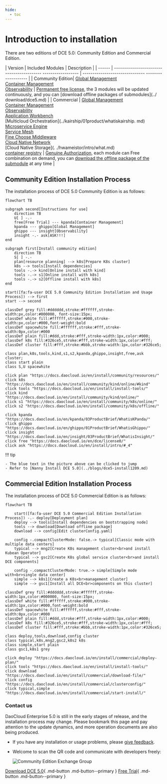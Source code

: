 ```yaml
---
hide:
  - toc
---
```


# Introduction to installation

There are two editions of DCE 5.0: Community Edition and Commercial Edition.

| Version | Included Modules | Description |
| ------ | ------------------------------------------ ------------------ | ------------------------------- ------------------- |
| Community Edition| [Global Management](../ghippo/01ProductBrief/WhatisGhippo.md)<br />[Container Management](../kpanda/03ProductBrief/WhatisKPanda.md)<br />[Observability]( ../insight/03ProductBrief/WhatisInsight.md) | [Permanent free license](../dce/license0.md), the 3 modules will be updated continuously, and you can [download offline packages of submodules](../ download/dce5.md) |
| Commercial | [Global Management](../ghippo/01ProductBrief/WhatisGhippo.md)<br />[Container Management](../kpanda/03ProductBrief/WhatisKPanda.md)<br />[Observability]( ../insight/03ProductBrief/WhatisInsight.md)<br />[Application Workbench](../amamba/01ProductBrief/WhatisAmamba.md)<br />[Multicloud Orchestration](../kairship/01product/whatiskairship. md)<br />[Microservice Engine](../skoala/intro/features.md)<br />[Service Mesh](../mspider/01Intro/WhatismSpider.md)<br />[Fine Choose Middleware](../middleware/midware.md)<br />[Cloud Native Network](../network/intro/what-is-net.md)<br />[Cloud Native Storage](. ./hwameistor/intro/what.md)<br />[container registry](../kangaroo/intro.md) | [Genuine Authorization](https://qingflow.com/f/e3291647), each module can Free combination on demand, you can [download the offline package of the submodule](../download/dce5.md) at any time |

## Community Edition Installation Process

The installation process of DCE 5.0 Community Edition is as follows:

```mermaid
flowchart TB

subgraph second[Instructions for use]
    direction TB
    U[ ] -.-
    free[Free Trial] --- kpanda[Container Management]
    kpanda --- ghippo[Global Management]
    ghippo --- insight[Observability]
    insight -.- ask[ASK!!!]
end

subgraph first[Install community edition]
    direction TB
    S[ ] -.-
    plan[resource planning] --> k8s[Prepare K8s cluster]
    k8s --> tools[Install dependencies]
    tools -.-> kind[Online install with kind]
    tools -.-> s1[Online install with k8s]
    tools -.-> s2[Offline install with k8s]
end

start([fa:fa-user DCE 5.0 Community Edition Installation and Usage Process]) --> first
start --> second

classDef grey fill:#dddddd,stroke:#ffffff,stroke-width:px,color:#000000, font-size:15px;
classDef white fill:#ffffff,stroke:#000,stroke-width:px,color:#000,font-weight:bold
classDef spacewhite fill:#ffffff,stroke:#fff,stroke-width:0px,color:#000
classDef plain fill:#ddd,stroke:#fff,stroke-width:1px,color:#000;
classDef k8s fill:#326ce5,stroke:#fff,stroke-width:1px,color:#fff;
classDef cluster fill:#fff,stroke:#bbb,stroke-width:1px,color:#326ce5;

class plan,k8s,tools,kind,s1,s2,kpanda,ghippo,insight,free,ask cluster;
class start plain
class S,U spacewhite

click plan "https://docs.daocloud.io/en/install/community/resources/"
click k8s "https://docs.daocloud.io/en/install/community/kind/online/#kind"
click tools "https://docs.daocloud.io/en/install/install-tools/"
click kind "https://docs.daocloud.io/en/install/community/kind/online/"
click s1 "https://docs.daocloud.io/en/install/community/k8s/online/"
click s2 "https://docs.daocloud.io/en/install/community/k8s/offline/"

click kpanda "https://docs.daocloud.io/en/kpanda/03ProductBrief/WhatisKPanda/"
click ghippo "https://docs.daocloud.io/en/ghippo/01ProductBrief/WhatisGhippo/"
click insight "https://docs.daocloud.io/en/insight/03ProductBrief/WhatisInsight/"
click free "https://docs.daocloud.io/en/dce/license0/"
click ask "https://docs.daocloud.io/en/install/intro/#_4"
```

!!! tip

    - The blue text in the picture above can be clicked to jump
    - Refer to [Nanny Install DCE 5.0](../blogs/dce5-install1209.md)

## Commercial Edition Installation Process

The installation process of DCE 5.0 Commercial Edition is as follows:

```mermaid
flowchart TB

    start([fa:fa-user DCE 5.0 Commercial Edition Installation Process]) -.- deploy[Deployment plan]
    deploy --> tools[Install dependencies on bootstrapping node]
    tools --> download[Download offline package]
    download --> config[Edit clusterConfig.yaml]

    config -.compactClusterMode: false.-> typical[Classic mode with multiple data centers]
    typical --> mng2[Create K8s management cluster<br>and install Kubean Operator]
    typical --> gsc2[Create K8s global service cluster<br>and install DCE components]

    config -.compactClusterMode: true.-> simple[Simple mode with<br>single data center]
    simple --> k8s1[Create a K8s<br>management cluster]
    simple --> gsc1[Install all DCE<br>components on this cluster]

classDef grey fill:#dddddd,stroke:#ffffff,stroke-width:1px,color:#000000, font-size:15px;
classDef white fill:#ffffff,stroke:#000,stroke-width:1px,color:#000,font-weight:bold
classDef spacewhite fill:#ffffff,stroke:#fff,stroke-width:0px,color:#000
classDef plain fill:#ddd,stroke:#fff,stroke-width:1px,color:#000;
classDef k8s fill:#326ce5,stroke:#fff,stroke-width:1px,color:#fff;
classDef cluster fill:#fff,stroke:#bbb,stroke-width:1px,color:#326ce5;

class deploy,tools,download,config cluster
class typical,k8s,mng2,gsc2,k8s2 k8s
class simple,start plain
class gsc1,k8s1 grey

click deploy "https://docs.daocloud.io/en/install/commercial/deploy-plan/"
click tools "https://docs.daocloud.io/en/install/install-tools/"
click download "https://docs.daocloud.io/en/install/commercial/download-file/"
click config "https://docs.daocloud.io/en/install/commercial/clusterconfig/"
click typical,simple "https://docs.daocloud.io/en/install/commercial/start-install/"
```

### Contact us

DaoCloud Enterprise 5.0 is still in the early stages of release, and the installation process may change. Please bookmark this page and pay attention to the update dynamics, and more operation documents are also being produced.

- If you have any installation or usage problems, please [give feedback](https://github.com/DaoCloud/DaoCloud-docs/issues).

- Welcome to scan the QR code and communicate with developers freely:

    ![Community Edition Exchange Group](../images/assist.png)

[Download DCE 5.0](../download/dce5.md){ .md-button .md-button--primary }
[Free Trial](../dce/license0.md){ .md-button .md-button--primary }